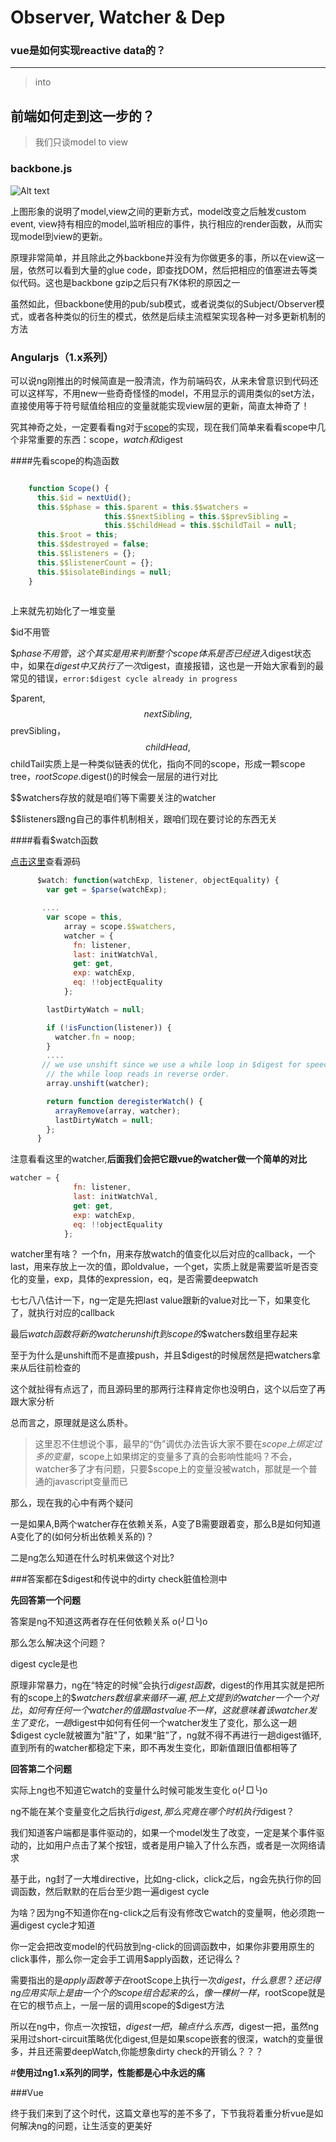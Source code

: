 # Observer, Watcher & Dep
### vue是如何实现reactive data的？

----

> into
> 

## 前端如何走到这一步的？

> 我们只谈model to view

### backbone.js


![Alt text][backbone]


上图形象的说明了model,view之间的更新方式，model改变之后触发custom event, view持有相应的model,监听相应的事件，执行相应的render函数，从而实现model到view的更新。

原理非常简单，并且除此之外backbone并没有为你做更多的事，所以在view这一层，依然可以看到大量的glue code，即查找DOM，然后把相应的值塞进去等类似代码。这也是backbone gzip之后只有7K体积的原因之一

虽然如此，但backbone使用的pub/sub模式，或者说类似的Subject/Observer模式，或者各种类似的衍生的模式，依然是后续主流框架实现各种一对多更新机制的方法

### Angularjs（1.x系列）


可以说ng刚推出的时候简直是一股清流，作为前端码农，从来未曾意识到代码还可以这样写，不用new一些奇奇怪怪的model，不用显示的调用类似的set方法，直接使用等于符号赋值给相应的变量就能实现view层的更新，简直太神奇了！

究其神奇之处，一定要看看ng对于[scope](https://github.com/angular/angular.js/blob/v1.3.x/src/ng/rootScope.js#L143)的实现，现在我们简单来看看scope中几个非常重要的东西：scope，$watch和$digest

####先看scope的构造函数

```javascript

    function Scope() {
      this.$id = nextUid();
      this.$$phase = this.$parent = this.$$watchers =
                     this.$$nextSibling = this.$$prevSibling =
                     this.$$childHead = this.$$childTail = null;
      this.$root = this;
      this.$$destroyed = false;
      this.$$listeners = {};
      this.$$listenerCount = {};
      this.$$isolateBindings = null;
    }
    
```
上来就先初始化了一堆变量

$id不用管

$$phase不用管，这个其实是用来判断整个scope体系是否已经进入$digest状态中，如果在$digest中又执行了一次$digest，直接报错，这也是一开始大家看到的最常见的错误，`error:$digest cycle already in progress`

$parent, $$nextSibling, $$prevSibling，$$childHead,$$childTail实质上是一种类似链表的优化，指向不同的scope，形成一颗scope tree，$rootScope.$digest()的时候会一层层的进行对比

$$watchers存放的就是咱们等下需要关注的watcher

$$listeners跟ng自己的事件机制相关，跟咱们现在要讨论的东西无关

####看看$watch函数

[点击这里](https://github.com/angular/angular.js/blob/v1.3.x/src/ng/rootScope.js#L361)查看源码

```javascript
      $watch: function(watchExp, listener, objectEquality) {
        var get = $parse(watchExp);

       ....
        var scope = this,
            array = scope.$$watchers,
            watcher = {
              fn: listener,
              last: initWatchVal,
              get: get,
              exp: watchExp,
              eq: !!objectEquality
            };

        lastDirtyWatch = null;

        if (!isFunction(listener)) {
          watcher.fn = noop;
        }
        ....
       // we use unshift since we use a while loop in $digest for speed.
        // the while loop reads in reverse order.
        array.unshift(watcher);

        return function deregisterWatch() {
          arrayRemove(array, watcher);
          lastDirtyWatch = null;
        };
      }
```

注意看看这里的watcher,**后面我们会把它跟vue的watcher做一个简单的对比**

```javascript
watcher = {
              fn: listener,
              last: initWatchVal,
              get: get,
              exp: watchExp,
              eq: !!objectEquality
            };


```

watcher里有啥？ 一个fn，用来存放watch的值变化以后对应的callback，一个last，用来存放上一次的值，即oldvalue，一个get，实质上就是需要监听是否变化的变量，exp，具体的expression，eq，是否需要deepwatch

七七八八估计一下，ng一定是先把last value跟新的value对比一下，如果变化了，就执行对应的callback

最后$watch函数将新的watcher unshift到scope的$$watchers数组里存起来

至于为什么是unshift而不是直接push，并且$digest的时候居然是把watchers拿来从后往前检查的

这个就扯得有点远了，而且源码里的那两行注释肯定你也没明白，这个以后空了再跟大家分析

总而言之，原理就是这么质朴。

> 这里忍不住想说个事，最早的“伪”调优办法告诉大家不要在$scope上绑定过多的变量，$scope上如果绑定的变量多了真的会影响性能吗？不会，watcher多了才有问题，只要$scope上的变量没被watch，那就是一个普通的javascript变量而已

那么，现在我的心中有两个疑问

一是如果A,B两个watcher存在依赖关系，A变了B需要跟着变，那么B是如何知道A变化了的(如何分析出依赖关系的)？

二是ng怎么知道在什么时机来做这个对比?

###答案都在$digest和传说中的dirty check脏值检测中

**先回答第一个问题**

答案是ng不知道这两者存在任何依赖关系 o(╯□╰)o

那么怎么解决这个问题？

digest cycle是也

原理非常暴力，ng在“特定的时候”会执行$digest函数，$digest的作用其实就是把所有的scope上的$$watchers数组拿来循环一遍,把上文提到的watcher一个一个对比，如何有任何一个watcher的值跟lastvalue不一样，这就意味着该watcher发生了变化，一趟$digest中如何有任何一个watcher发生了变化，那么这一趟$digest cycle就被置为"脏"了，如果“脏”了，ng就不得不再进行一趟digest循环,直到所有的watcher都稳定下来，即不再发生变化，即新值跟旧值都相等了

**回答第二个问题**

实际上ng也不知道它watch的变量什么时候可能发生变化 o(╯□╰)o

ng不能在某个变量变化之后执行$digest,那么究竟在哪个时机执行$digest？

我们知道客户端都是事件驱动的，如果一个model发生了改变，一定是某个事件驱动的，比如用户点击了某个按钮，或者是用户输入了什么东西，或者是一次网络请求

基于此，ng封了一大堆directive，比如ng-click，click之后，ng会先执行你的回调函数，然后默默的在后台至少跑一遍digest cycle

为啥？因为ng不知道你在ng-click之后有没有修改它watch的变量啊，他必须跑一遍digest cycle才知道

你一定会把改变model的代码放到ng-click的回调函数中，如果你非要用原生的click事件，那么你一定会手工调用$apply函数，还记得么？

需要指出的是$apply函数等于在$rootScope上执行一次$digest，什么意思？还记得ng应用实际上是由一个个的scope组合起来的么，像一棵树一样，$rootScope就是在它的根节点上，一层一层的调用scope的$digest方法

所以在ng中，你点一次按钮，$digest一把，输点什么东西，$digest一把，虽然ng采用过short-circuit策略优化digest,但是如果scope嵌套的很深，watch的变量很多，并且还需要deepWatch,你能想象dirty check的开销么？？？

#**使用过ng1.x系列的同学，性能都是心中永远的痛**



###Vue

终于我们来到了这个时代，这篇文章也写的差不多了，下节我将着重分析vue是如何解决ng的问题，让生活变的更美好





[backbone]: http://backbonejs.org/docs/images/intro-model-view.svg
